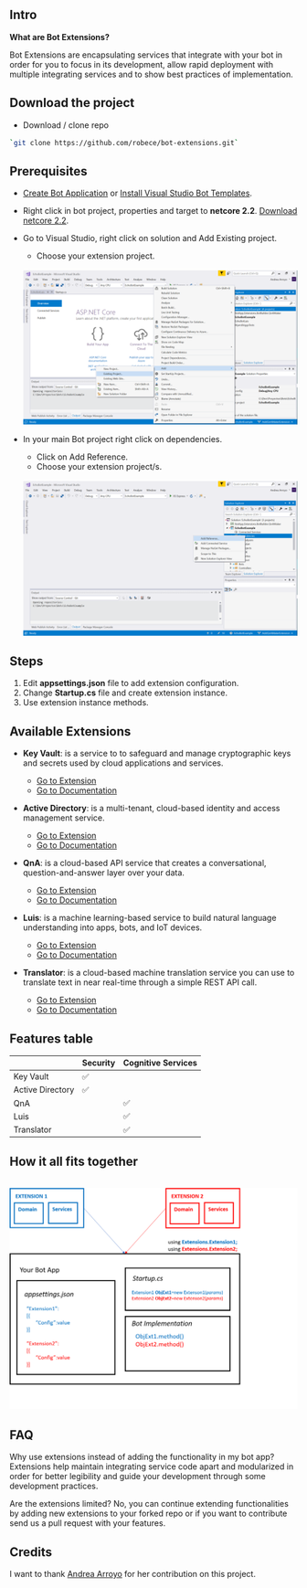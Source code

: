 ## Intro

<b>What are Bot Extensions?</b>

Bot Extensions are encapsulating services that integrate with your bot in order for you to focus in its development, allow rapid deployment with multiple integrating services and to show best practices of implementation.


## Download the project

- Download / clone repo 
```bash
`git clone https://github.com/robece/bot-extensions.git`
```

## Prerequisites 

- <a href="https://github.com/Microsoft/botbuilder-samples.git" target="_blank">Create Bot Application</a> or <a href="https://marketplace.visualstudio.com/items?itemName=BotBuilder.botbuilderv4" target="_blank">Install Visual Studio Bot Templates</a>.

 - Right click in bot project, properties and target to              __netcore 2.2__.
       <a href="https://dotnet.microsoft.com/download/dotnet-core/2.2" target="_blank">Download netcore 2.2</a>.

- Go to Visual Studio, right click on solution and Add Existing project.
    - Choose your extension project.

    <br />
    <div style="text-align:center">
        <img src="resources/images/visualstudio-add-project.png" width="600" />
    </div>

- In your main Bot project right click on dependencies.
    - Click on Add Reference.
    - Choose your extension project/s.

    <br />
    <div style="text-align:center">
        <img src="resources/images/visualstudio-add-reference.png" width="600" />
    </div>

## Steps

1. Edit __appsettings.json__ file to add extension configuration.
2. Change __Startup.cs__ file and create extension instance. 
3. Use extension instance methods.


## Available Extensions

- __Key Vault__: is a service to to safeguard and manage cryptographic keys and secrets used by cloud applications and services.
    + <a href="https://github.com/robece/bot-extensions/tree/master/source/Extensions.Common.KeyVault" target="_blank">Go to Extension</a>
    + <a href="https://docs.microsoft.com/en-us/azure/key-vault/" target="_blank">Go to Documentation</a>

- __Active Directory__: is a multi-tenant, cloud-based identity and access management service.
    + <a href="https://github.com/robece/bot-extensions/tree/master/source/Extensions.BotBuilder.ActiveDirectory" target="_blank">Go to Extension</a>
    + <a href="https://docs.microsoft.com/en-us/azure/active-directory/" target="_blank">Go to Documentation</a>

- __QnA__: is a cloud-based API service that creates a conversational, question-and-answer layer over your data.
    + <a href="https://github.com/robece/bot-extensions/tree/master/source/Extensions.BotBuilder.QnAMaker" target="_blank">Go to Extension</a>
    + <a href="https://docs.microsoft.com/en-us/azure/cognitive-services/qnamaker" target="_blank">Go to Documentation</a>

- __Luis__: is a machine learning-based service to build natural language understanding into apps, bots, and IoT devices.   
    + <a href="https://github.com/robece/bot-extensions/tree/master/source/Extensions.BotBuilder.Luis" target="_blank">Go to Extension</a>
    + <a href="https://azure.microsoft.com/en-us/services/cognitive-services/language-understanding-intelligent-service" target="_blank">Go to Documentation</a>

- __Translator__: is a cloud-based machine translation service you can use to translate text in near real-time through a simple REST API call.  
    + <a href="https://github.com/robece/bot-extensions/tree/master/source/Extensions.Common.Translator" target="_blank">Go to Extension</a>
    + <a href="https://docs.microsoft.com/en-us/azure/cognitive-services/translator/" target="_blank">Go to Documentation</a>

## Features table

| | Security | Cognitive Services |
|-------------------|----------|-------------------|
| Key Vault         | ✅      |                   |
| Active Directory  | ✅      |                   |
| QnA               |          | ✅            |
| Luis              |          | ✅               |
| Translator        |          | ✅              |

## How it all fits together

<br />
<div style="text-align:center">
    <img src="resources/images/architecture.png" width="600" />
</div>

## FAQ 

Why use extensions instead of adding the functionality in my bot app?
Extensions help maintain integrating service code apart and modularized in order for better legibility and guide your development through some development practices.  

Are the extensions limited?
No, you can continue extending functionalities by adding new extensions to your forked repo or if you want to contribute send us a pull request with your features.

## Credits

I want to thank <a href="https://github.com/andyarroyo5">Andrea Arroyo</a> for her contribution on this project.
